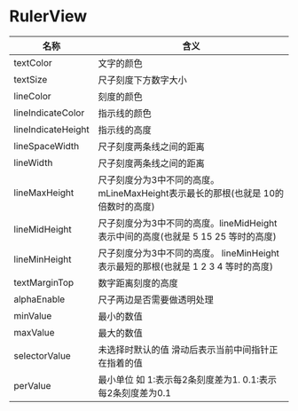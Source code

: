 # RulerView
名称 | 含义
---|---
textColor | 文字的颜色
textSize | 尺子刻度下方数字大小
lineColor | 刻度的颜色
lineIndicateColor | 指示线的颜色
lineIndicateHeight | 指示线的高度
lineSpaceWidth | 尺子刻度两条线之间的距离
lineWidth | 尺子刻度两条线之间的距离
lineMaxHeight | 尺子刻度分为3中不同的高度。 mLineMaxHeight表示最长的那根(也就是 10的倍数时的高度)
lineMidHeight | 尺子刻度分为3中不同的高度。lineMidHeight  表示中间的高度(也就是 5  15 25 等时的高度)
lineMinHeight | 尺子刻度分为3中不同的高度。 lineMinHeight 表示最短的那根(也就是 1 2 3 4 等时的高度)
textMarginTop | 数字距离刻度的高度
alphaEnable | 尺子两边是否需要做透明处理
minValue | 最小的数值
maxValue | 最大的数值
selectorValue | 未选择时默认的值 滑动后表示当前中间指针正在指着的值
perValue | 最小单位  如 1:表示每2条刻度差为1.   0.1:表示每2条刻度差为0.1
